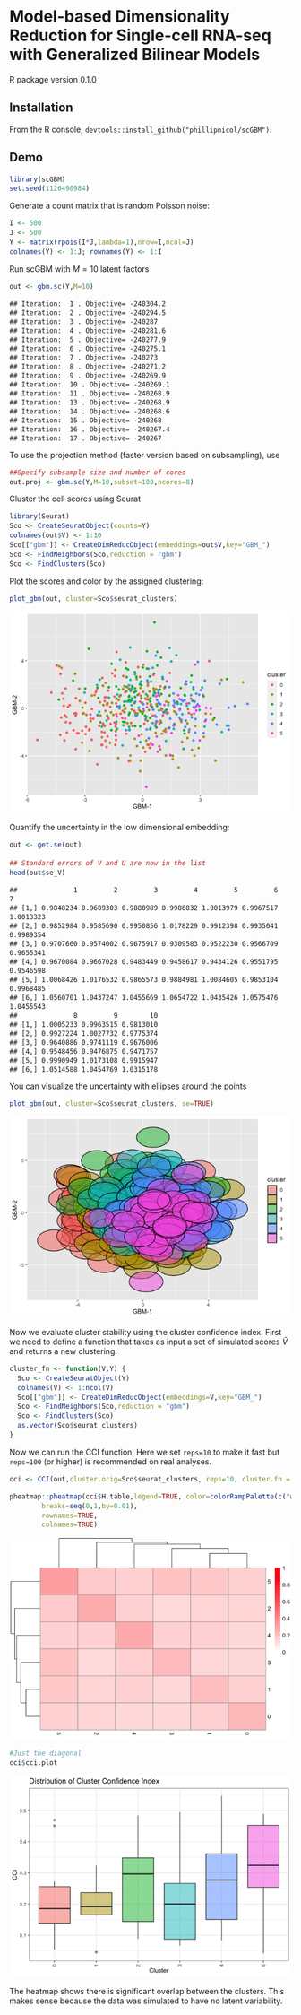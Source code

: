 Model-based Dimensionality Reduction for Single-cell RNA-seq with
Generalized Bilinear Models
================
R package version 0.1.0

## Installation

From the R console, `devtools::install_github("phillipnicol/scGBM")`.

## Demo

``` r
library(scGBM)
set.seed(1126490984)
```

Generate a count matrix that is random Poisson noise:

``` r
I <- 500
J <- 500
Y <- matrix(rpois(I*J,lambda=1),nrow=I,ncol=J)
colnames(Y) <- 1:J; rownames(Y) <- 1:I
```

Run scGBM with $M = 10$ latent factors

``` r
out <- gbm.sc(Y,M=10)
```

    ## Iteration:  1 . Objective= -240304.2 
    ## Iteration:  2 . Objective= -240294.5 
    ## Iteration:  3 . Objective= -240287 
    ## Iteration:  4 . Objective= -240281.6 
    ## Iteration:  5 . Objective= -240277.9 
    ## Iteration:  6 . Objective= -240275.1 
    ## Iteration:  7 . Objective= -240273 
    ## Iteration:  8 . Objective= -240271.2 
    ## Iteration:  9 . Objective= -240269.9 
    ## Iteration:  10 . Objective= -240269.1 
    ## Iteration:  11 . Objective= -240268.9 
    ## Iteration:  13 . Objective= -240268.9 
    ## Iteration:  14 . Objective= -240268.6 
    ## Iteration:  15 . Objective= -240268 
    ## Iteration:  16 . Objective= -240267.4 
    ## Iteration:  17 . Objective= -240267

To use the projection method (faster version based on subsampling), use

``` r
##Specify subsample size and number of cores
out.proj <- gbm.sc(Y,M=10,subset=100,ncores=8) 
```

Cluster the cell scores using Seurat

``` r
library(Seurat)
Sco <- CreateSeuratObject(counts=Y)
colnames(out$V) <- 1:10
Sco[["gbm"]] <- CreateDimReducObject(embeddings=out$V,key="GBM_")
Sco <- FindNeighbors(Sco,reduction = "gbm")
Sco <- FindClusters(Sco)
```

Plot the scores and color by the assigned clustering:

``` r
plot_gbm(out, cluster=Sco$seurat_clusters)
```

![](README_files/figure-gfm/unnamed-chunk-6-1.png)<!-- -->

Quantify the uncertainty in the low dimensional embedding:

``` r
out <- get.se(out)

## Standard errors of V and U are now in the list
head(out$se_V) 
```

    ##              1         2         3         4         5         6         7
    ## [1,] 0.9848234 0.9689303 0.9880989 0.9986832 1.0013979 0.9967517 1.0013323
    ## [2,] 0.9852984 0.9585690 0.9950856 1.0178229 0.9912398 0.9935041 0.9989354
    ## [3,] 0.9707660 0.9574002 0.9675917 0.9309583 0.9522230 0.9566709 0.9655341
    ## [4,] 0.9670084 0.9667028 0.9483449 0.9458617 0.9434126 0.9551795 0.9546598
    ## [5,] 1.0068426 1.0176532 0.9865573 0.9884981 1.0084605 0.9853104 0.9968485
    ## [6,] 1.0560701 1.0437247 1.0455669 1.0654722 1.0435426 1.0575476 1.0455543
    ##              8         9        10
    ## [1,] 1.0005233 0.9963515 0.9813010
    ## [2,] 0.9927224 1.0027732 0.9775374
    ## [3,] 0.9640886 0.9741119 0.9676006
    ## [4,] 0.9548456 0.9476875 0.9471757
    ## [5,] 0.9990949 1.0173108 0.9915947
    ## [6,] 1.0514588 1.0454769 1.0315178

You can visualize the uncertainty with ellipses around the points

``` r
plot_gbm(out, cluster=Sco$seurat_clusters, se=TRUE)
```

![](README_files/figure-gfm/unnamed-chunk-8-1.png)<!-- -->

Now we evaluate cluster stability using the cluster confidence index.
First we need to define a function that takes as input a set of
simulated scores $\tilde{V}$ and returns a new clustering:

``` r
cluster_fn <- function(V,Y) {
  Sco <- CreateSeuratObject(Y)
  colnames(V) <- 1:ncol(V)
  Sco[["gbm"]] <- CreateDimReducObject(embeddings=V,key="GBM_")
  Sco <- FindNeighbors(Sco,reduction = "gbm")
  Sco <- FindClusters(Sco)
  as.vector(Sco$seurat_clusters)
}
```

Now we can run the CCI function. Here we set `reps=10` to make it fast
but `reps=100` (or higher) is recommended on real analyses.

``` r
cci <- CCI(out,cluster.orig=Sco$seurat_clusters, reps=10, cluster.fn = cluster_fn, Y=Y)
```

``` r
pheatmap::pheatmap(cci$H.table,legend=TRUE, color=colorRampPalette(c("white","red"))(100),
        breaks=seq(0,1,by=0.01),
        rownames=TRUE,
        colnames=TRUE)
```

![](README_files/figure-gfm/unnamed-chunk-12-1.png)<!-- -->

``` r
#Just the diagonal
cci$cci.plot
```

![](README_files/figure-gfm/unnamed-chunk-12-2.png)<!-- -->

The heatmap shows there is significant overlap between the clusters.
This makes sense because the data was simulated to have no latent
variability.

